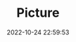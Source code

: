 ---
weight: 1
images:
- /images/edited/58.jpeg
title: Picture
date: 2022-10-24 22:59:53
tags: [luminar neo,work,umbrella]
---